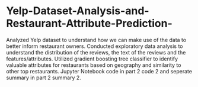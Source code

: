 # Yelp-Dataset-Analysis-and-Restaurant-Attribute-Prediction-
Analyzed Yelp dataset to understand how we can make use of the data to better inform restaurant owners.
Conducted exploratory data analysis to understand the distribution of the reviews, the text of the reviews and the features/attributes. 
Utilized gradient boosting tree classifier to identify valuable attributes for restaurants based on geography and similarity to other top restaurants. 
Jupyter Notebook code in part 2 code 2 and seperate summary in part 2 summary 2. 
